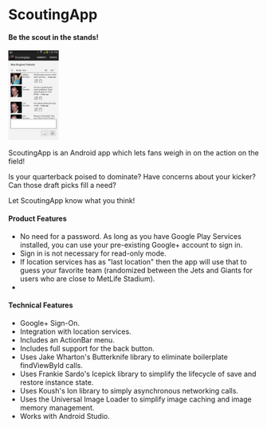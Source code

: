 ScoutingApp
===========

<h4>Be the scout in the stands!</h4>
<img src="screenshots/5.png" height="20%" width="20%" />

ScoutingApp is an Android app which lets fans weigh in on the action on the field!

Is your quarterback poised to dominate? Have concerns about your kicker? Can those draft picks fill a need?

Let ScoutingApp know what you think!

#### Product Features
 * No need for a password. As long as you have Google Play Services installed, you can use your pre-existing Google+ account to sign in.
  * Sign in is not necessary for read-only mode.
  * If location services has as "last location" then the app will use that to guess your favorite team (randomized between the Jets and Giants for users who are close to MetLife Stadium).
  * 

#### Technical Features
 * Google+ Sign-On.
 * Integration with location services.
 * Includes an ActionBar menu.
 * Includes full support for the back button.
 * Uses Jake Wharton's Butterknife library to eliminate boilerplate findViewById calls.
 * Uses Frankie Sardo's Icepick library to simplify the lifecycle of save and restore instance state.
 * Uses Koush's Ion library to simply asynchronous networking calls.
 * Uses the Universal Image Loader to simplify image caching and image memory management.
 * Works with Android Studio.



